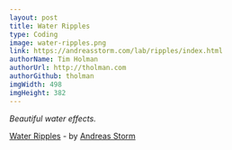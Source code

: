 ```yaml
---
layout: post
title: Water Ripples
type: Coding
image: water-ripples.png
link: https://andreasstorm.com/lab/ripples/index.html
authorName: Tim Holman
authorUrl: http://tholman.com
authorGithub: tholman
imgWidth: 498
imgHeight: 382
---
```


_Beautiful water effects._

[Water Ripples](https://andreasstorm.com/lab/ripples/index.html) - by [Andreas Storm](https://andreasstorm.com)
